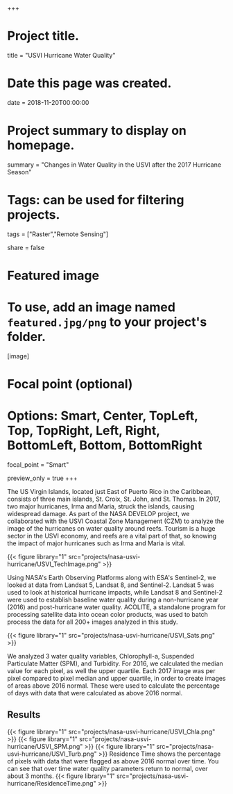 +++
# Project title.
title = "USVI Hurricane Water Quality"

# Date this page was created.
date = 2018-11-20T00:00:00

# Project summary to display on homepage.
summary = "Changes in Water Quality in the USVI after the 2017 Hurricane Season"

# Tags: can be used for filtering projects.
tags = ["Raster","Remote Sensing"]

share = false

# Featured image
# To use, add an image named `featured.jpg/png` to your project's folder.
[image]
  # Focal point (optional)
  # Options: Smart, Center, TopLeft, Top, TopRight, Left, Right, BottomLeft, Bottom, BottomRight
  focal_point = "Smart"

  preview_only = true
+++

The US Virgin Islands, located just East of Puerto Rico in the Caribbean, consists of three main islands, St. Croix, St. John, and St. Thomas. In 2017, two major hurricanes, Irma and Maria, struck the islands, causing widespread damage. As part of the NASA DEVELOP project, we collaborated with the USVI Coastal Zone Management (CZM) to analyze the image of the hurricanes on water quality around reefs. Tourism is a huge sector in the USVI economy, and reefs are a vital part of that, so knowing the impact of major hurricanes such as Irma and Maria is vital.

{{< figure library="1" src="projects/nasa-usvi-hurricane/USVI_TechImage.png" >}}

Using NASA's Earth Observing Platforms along with ESA's Sentinel-2, we looked at data from Landsat 5, Landsat 8, and Sentinel-2. Landsat 5 was used to look at historical hurricane impacts, while Landsat 8 and Sentinel-2 were used to establish baseline water quality during a non-hurricane year (2016) and post-hurricane water quality. ACOLITE, a standalone program for processing satellite data into ocean color products, was used to batch process the data for all 200+ images analyzed in this study.

{{< figure library="1" src="projects/nasa-usvi-hurricane/USVI_Sats.png" >}}

We analyzed 3 water quality variables, Chlorophyll-a, Suspended Particulate Matter (SPM), and Turbidity. For 2016, we calculated the median value for each pixel, as well the upper quartile. Each 2017 image was per pixel compared to pixel median and upper quartile, in order to create images of areas above 2016 normal. These were used to calculate the percentage of days with data that were calculated as above 2016 normal.

## Results

{{< figure library="1" src="projects/nasa-usvi-hurricane/USVI_Chla.png" >}}
{{< figure library="1" src="projects/nasa-usvi-hurricane/USVI_SPM.png" >}}
{{< figure library="1" src="projects/nasa-usvi-hurricane/USVI_Turb.png" >}}
Residence Time shows the percentage of pixels with data that were flagged as above 2016 normal over time. You can see that over time water quality parameters return to normal, over about 3 months.
{{< figure library="1" src="projects/nasa-usvi-hurricane/ResidenceTime.png" >}}
